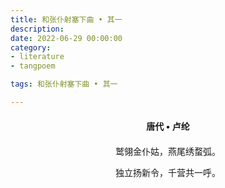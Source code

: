```yaml
---
title: 和张仆射塞下曲 • 其一
description:
date: 2022-06-29 00:00:00
category:
- literature
- tangpoem

tags: 和张仆射塞下曲 • 其一

---
```


<div id="poem-author">
唐代 • 卢纶
</div>
<div id="poem-body">
<p class="poem-paragraph">鹫翎金仆姑，燕尾绣蝥弧。</p>
<p class="poem-paragraph">独立扬新令，千营共一呼。</p>

</div>

<style>

#poem-author {
    width: 100%;
    text-align: center;
    margin: 20px 0;
    font-weight: bold;
}
#poem-body {
    width: 100%;
    text-align: center;
}
.poem-paragraph {
    font-family: "仿宋"
}

</style>